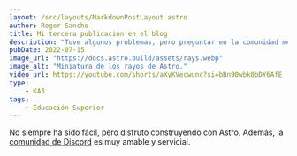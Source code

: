 ```yaml
---
layout: /src/layouts/MarkdownPostLayout.astro
author: Roger Sancho
title: Mi tercera publicación en el blog
description: "Tuve algunos problemas, pero preguntar en la comunidad me ayudó mucho."
pubDate: 2022-07-15
image_url: "https://docs.astro.build/assets/rays.webp"
image_alt: "Miniatura de los rayos de Astro."
video_url: https://youtube.com/shorts/aXyKVecwunc?si=bBn90wbk0bDY6AfE
type:
    - KA3
tags:
    - Educación Superior
---
```


No siempre ha sido fácil, pero disfruto construyendo con Astro. Además, la [comunidad de Discord](https://astro.build/chat) es muy amable y servicial.